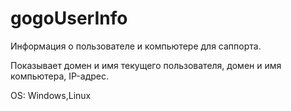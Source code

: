 # gogoUserInfo
Информация о пользователе и компьютере для саппорта.

Показывает домен и имя текущего пользователя, домен и имя компьютера, IP-адрес. 

OS: Windows,Linux
